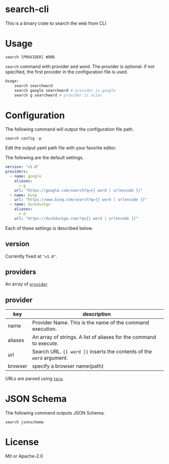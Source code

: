 # search-cli

This is a binary crate to search the web from CLI

# Usage

```
search [PROVIDER] WORD
```

`search` command with provider and word. The provider is optional. if not
specified, the first provider in the configuration file is used.

```bash
Usage:
    search searchword 
    search google searchword # provider is google
    search g searchword # provider is alias
```

# Configuration

The following command will output the configuration file path.

```
search config -p
```

Edit the output yaml path file with your favorite editor.

The following are the default settings.

```yaml
version: "v1.0"
providers:
  - name: google
    aliases:
      - g
    url: "https://google.com/search?q={{ word | urlencode }}"
  - name: bing
    url: "https://www.bing.com/search?q={{ word | urlencode }}"
  - name: duckduckgo
    aliases:
      - d
    url: "https://duckduckgo.com/?q={{ word | urlencode }}"
```

Each of these settings is described below.

## version

Currently fixed at `"v1.0"`.

## providers

An array of [`provider`](#provider)

## provider

| key                                                           | description                                                           |
|---------------------------------------------------------------|-----------------------------------------------------------------------|
| name                                                          | Provider Name. This is the name of the command execution.             |
| aliases                                                       | An array of strings. A list of aliases for the command to execute.    |
| url                                                           | Search URL. `{{ word }}` inserts the contents of the `word` argument. |
| browser                                                       | specify a browser name(path)                                          |

URLs are parsed using [`tera`](https://github.com/Keats/tera).                                                                             

# JSON Schema

The following command outputs JSON Schema.

```
search jsonschema
```

# License

Mit or Apache-2.0
